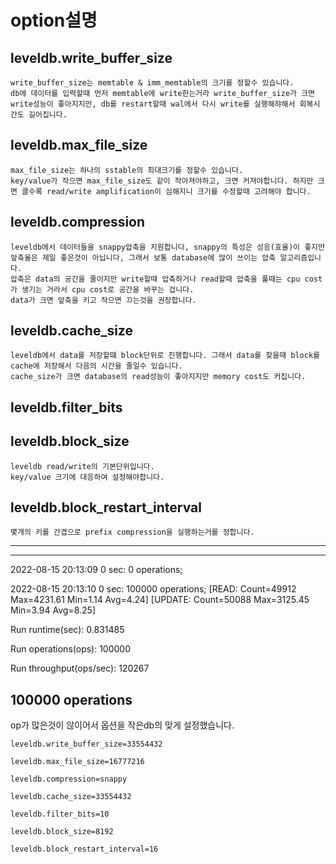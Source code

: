 # option설명
## leveldb.write_buffer_size

    write_buffer_size는 memtable & imm_memtable의 크기를 정할수 있습니다.
    db에 데이터를 입력할때 먼저 memtable에 write한는거라 write_buffer_size가 크면 write성능이 좋아지지만, db를 restart할때 wal에서 다시 write를 실행해햐해서 회복시간도 길어집니다.

## leveldb.max_file_size

    max_file_size는 하나의 sstable의 최대크기를 정할수 있습니다.
    key/value가 작으면 max_file_size도 같이 작아져야하고, 크면 커져야합니다. 하지만 크면 클수록 read/write amplification이 심해지니 크기를 수정할때 고려해야 합니다.

## leveldb.compression

    leveldb에서 데이터들을 snappy압축을 지원합니다, snappy의 특성은 성응(효율)이 좋지만 앞축율은 제일 좋은것이 아닙니다, 그래서 보통 database에 많이 쓰이는 압축 알고리즘입니다.
    압축은 data의 공간을 줄이지만 write할때 압축하거나 read할때 압축을 풀때는 cpu cost가 생기는 거라서 cpu cost로 공간을 바꾸는 겁니다.
    data가 크면 앞축을 키고 작으면 끄는것을 권장합니다.

## leveldb.cache_size

    leveldb에서 data를 저장할떄 block단위로 진행합니다. 그래서 data를 찾을때 block를  cache에 저장해서 다음의 시간을 줄일수 있습니다.
    cache_size가 크면 database의 read성능이 좋아지지만 memory cost도 커집니다.

## leveldb.filter_bits


## leveldb.block_size

    leveldb read/write의 기본단위입니다. 
    key/value 크기에 대응하여 설정해야합니다.

## leveldb.block_restart_interval

    몇개의 키를 간겹으로 prefix compression을 실행하는거를 정합니다.

- - -
- - -
2022-08-15 20:13:09 0 sec: 0 operations;

2022-08-15 20:13:10 0 sec: 100000 operations; [READ: Count=49912 Max=4231.61 Min=1.14 Avg=4.24] [UPDATE: Count=50088 Max=3125.45 Min=3.94 Avg=8.25]

Run runtime(sec): 0.831485

Run operations(ops): 100000

Run throughput(ops/sec): 120267


## 100000 operations

op가 많은것이 않이어서 옵션을 작은db의 맞게 설정했습니다.

    leveldb.write_buffer_size=33554432

    leveldb.max_file_size=16777216

    leveldb.compression=snappy

    leveldb.cache_size=33554432

    leveldb.filter_bits=10

    leveldb.block_size=8192

    leveldb.block_restart_interval=16
